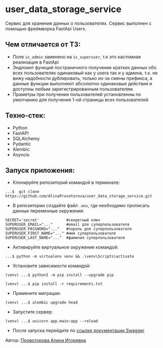 # user_data_storage_service

Cервис для хранения данных о пользователях.
Сервис выполнен с помощью фреймворка FastApi Users.

## Чем отличается от ТЗ:

- Поле ```is_admin``` заменено на ```is_superuser```, т.к это кастомная реализация в FastApi
- Эндпоинт функций постраничного получение кратких данных обо всех пользователях одинаковый как у userа так и у админа,
  т.к. не вижу надобности дублировать, только из-за смены префикса, а данные функции выполняют абсолютно одинаковые
  действия и доступны любым зарегистрированным пользователям.
- Праметры при получении пользователей установленны по умолчанию для получения 1-ой страницы всех пользователей
## Техно-стек:

- Python
- FastAPI
- SQLAlchemy
- Pydantic
- Alembic
- Asyncio

## Запуск приложения:

- Клонируйте репозиторий командой в терминале:

```commandline
...$  git clone https://github.com/AlinaProvotorova/user_data_storage_service.git
```

- В репозитории создайте файл ```.env```, где необходимо прописать данные переменные окружения:

```commandline
SECRET='secret'            #секретный ключ
SUPERUSER_EMAIL="..."      #email для суперпользователя
SUPERUSER_PASSWORD="..."   #пароль для суперпользователя
SUPERUSER_FIRST_NAME="..." #имя суперпользователя
SUPERUSER_LAST_NAME="..."  #фамилия суперпользователя
```

- Активируйте виртуальное окружение командой:

```commandline
...$ python -m virtualenv venv && .\venv\Scripts\activate
```

- Установите зависимости командой:

```
(venv) ...$ python3 -m pip install --upgrade pip
```

```
(venv) ...$ pip install -r requirements.txt
```

- Примените миграции:

```
(venv) ...$ alembic upgrade head
```

- Запустите сервер:

```
(venv) ...$ uvicorn app.main:app --reload
```

- После запуска перейдите по [ссылке документации Swagger](http://127.0.0.1:8000/docs)

Автор: [Провоторова Алина Игоревна](https://t.me/alinamalina998)
